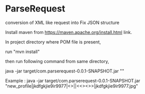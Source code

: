 # ParseRequest
conversion of XML like request into Fix JSON structure
 
Install maven from https://maven.apache.org/install.html link. 

In project directory where POM file is present, 

run "mvn install"

then run following command from same directory, 

java -jar target/com.parserequest-0.0.1-SNAPSHOT.jar "<Request>"

Example : java -jar target/com.parserequest-0.0.1-SNAPSHOT.jar "new_profile|jkdfgkjie9ir9977|<Amit><><Singh>||<Delhi><<><>>|jkdfgkjie9ir9977.jpg"